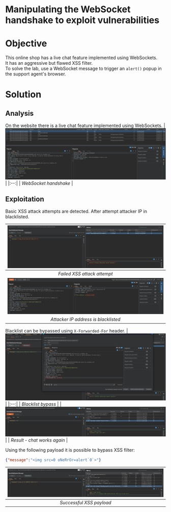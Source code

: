 # Manipulating the WebSocket handshake to exploit vulnerabilities
# Objective
This online shop has a live chat feature implemented using WebSockets.\
It has an aggressive but flawed XSS filter.\
To solve the lab, use a WebSocket message to trigger an `alert()` popup in the support agent's browser.

# Solution
## Analysis
On the website there is a live chat feature implemented using WebSockets. 
|![](Images/image-4.png)|
|:--:| 
| *WebSocket handshake* |

## Exploitation
Basic XSS attack attempts are detected. After attempt attacker IP in blacklisted.

|![](Images/image-5.png)|
|:--:| 
| *Failed XSS attack attempt* |
|![](Images/image-6.png)|
| *Attacker IP address is blacklisted* |

Blacklist can be bypassed using `X-Forwarded-For` header.
|![](Images/image-7.png)|
|:--:| 
| *Blacklist bypass* |
|![](Images/image-8.png)|
| *Result - chat works again* |

Using the following payload it is possible to bypass XSS filter:
```json
{"message":"<img src=0 oNeRrOr=alert`0`>"}
```
|![](Images/image-9.png)|
|:--:| 
| *Successful XSS payload* |